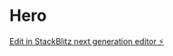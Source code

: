 # Hero

[Edit in StackBlitz next generation editor ⚡️](https://stackblitz.com/~/github.com/reenas3/Hero)